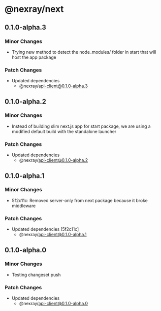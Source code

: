 # @nexray/next

## 0.1.0-alpha.3

### Minor Changes

-   Trying new method to detect the node_modules/ folder in start that will host the app package

### Patch Changes

-   Updated dependencies
    -   @nexray/api-client@0.1.0-alpha.3

## 0.1.0-alpha.2

### Minor Changes

-   Instead of building slim next.js app for start package, we are using a modified default build with the standalone launcher

### Patch Changes

-   Updated dependencies
    -   @nexray/api-client@0.1.0-alpha.2

## 0.1.0-alpha.1

### Minor Changes

-   5f2c11c: Removed server-only from next package because it broke middleware

### Patch Changes

-   Updated dependencies [5f2c11c]
    -   @nexray/api-client@0.1.0-alpha.1

## 0.1.0-alpha.0

### Minor Changes

-   Testing changeset push

### Patch Changes

-   Updated dependencies
    -   @nexray/api-client@0.1.0-alpha.0
